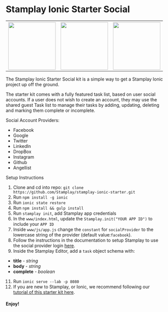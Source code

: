 # Stamplay Ionic Starter Social

<table>
  <tbody>
    <tr>
    <th>
    <img width="150" src="http://s18.postimg.org/oym4hr9sp/Simulator_Screen_Shot_Mar_30_2016_3_28_35_PM.png" />
    </td>
    <th>
    <img width="150" src="http://s18.postimg.org/xi5ifii55/Simulator_Screen_Shot_Mar_30_2016_3_30_02_PM.png" />
    </td>
    <th>
    <img width="150" src="http://s18.postimg.org/9buv4dw0p/Simulator_Screen_Shot_Mar_30_2016_3_30_18_PM.png" />
    </td>
    </tr>
  </tbody>
</table>



The Stamplay Ionic Starter Social kit is a simple way to get a Stamplay Ionic project up off the ground.

The starter kit comes with a fully featured task list, based on user social accounts. If a user does not wish to create an account, they may use the shared guest Task list to manage their tasks by adding, updating, deleting and marking them complete or incomplete.

Social Account Providers:

- Facebook
- Google
- Twitter
- LinkedIn
- DropBox
- Instagram
- Github
- Angellist

Setup Instructions

1. Clone and cd into repo: `git clone https://github.com/Stamplay/stamplay-ionic-starter.git`
2. Run `npm install -g ionic`
4. Run `ionic state restore`
5. Run `npm install && gulp install`
6. Run `stamplay init`, add Stamplay app credentials
7. In the `www/index.html`, update the `Stamplay.init("YOUR APP ID")` to include your `APP ID`
8. Inside `www/js/app.js` change the `constant` for `socialProvider` to the lowercase string of the provider (default value:`facebook`).
9. Follow the instructions in the documentation to setup Stamplay to use the social provider login [here](https://stamplay.com/docs/platform/users/authentication).
10. Inside the Stamplay Editor, add a `task` object schema with:
  - **title** - *string*
  - **body** - *string*
  - **complete** - *boolean*
11. Run `ionic serve --lab -p 8080`
12. If you are new to Stamplay, or Ionic, we recommend following our [tutorial of this starter kit here](https://blog.stamplay.com/mobile-development-with-ionic-stamplay/).

#### Enjoy!

